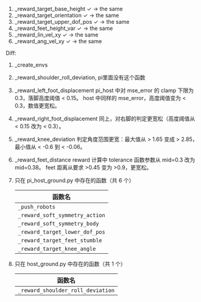 1. _reward_target_base_height ✓ -> the same
2. _reward_target_orientation ✓ -> the same
3. _reward_target_upper_dof_pos ✓ -> the same
4. _reward_feet_height_var ✓ -> the same
5. _reward_lin_vel_xy ✓ -> the same
6. _reward_ang_vel_xy ✓ -> the same


Diff:
1. _create_envs
2. _reward_shoulder_roll_deviation, pi里面没有这个函数
3. _reward_left_foot_displacement
    pi_host 中对 mse_error 的 clamp 下限为 0.3，落脚高度阈值 < 0.15。
    host 中同样的 mse_error，高度阈值变为 < 0.3，数值更宽松。
4. _reward_right_foot_displacement
    同上，对右脚的判定更宽松（高度阈值从 < 0.15 改为 < 0.3）。
5. _reward_knee_deviation
    判定角度范围更宽：最大值从 > 1.65 变成 > 2.85，最小值从 < -0.6 到 < -0.06。
6. _reward_feet_distance
    reward 计算中 tolerance 函数参数从 mid=0.3 改为 mid=0.38。
    feet 距离从要求 >0.45 变为 >0.9，更宽松。
7. 只在 pi_host_ground.py 中存在的函数（共 6 个）

    | 函数名                            |
    | ------------------------------ |
    | `_push_robots`                 |
    | `_reward_soft_symmetry_action` |
    | `_reward_soft_symmetry_body`   |
    | `_reward_target_lower_dof_pos` |
    | `_reward_target_feet_stumble`  |
    | `_reward_target_knee_angle`    |

8. 只在 host_ground.py 中存在的函数（共 1 个）

    | 函数名                               |
    | --------------------------------- |
    | `_reward_shoulder_roll_deviation` |




